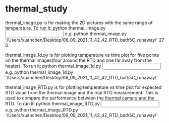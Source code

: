 # thermal_study
thermal_image.py is for making the 2D pictures with the same range of temperature. To run it:
  python thermal_image.py  <input directory> <max temperature> <min temperature>
  e.g. python thermal_image.py  '/Users/xuanchen/Desktop/06_09_2021_11_42_42_RTD_bath5C_runaway/' 27 0
  
thermal_image_1d.py is for plotting temperature vs time plot for five points on the thermal images(four around the RTD and one far away from the heater). To run it:
  python thermal_image_1d.py  <input directory>
  e.g. python thermal_image_1d.py  '/Users/xuanchen/Desktop/06_09_2021_11_42_42_RTD_bath5C_runaway/'
  
thermal_image_RTD.py is for plotting temperature vs time plot for expected RTD value from the thermal image and the real RTD measurement. This is used to compare the performance between the thermal camera and the RTD. To run it:
  python thermal_image_RTD.py  <input directory>
  e.g. python thermal_image_RTD.py  '/Users/xuanchen/Desktop/06_09_2021_11_42_42_RTD_bath5C_runaway/'

